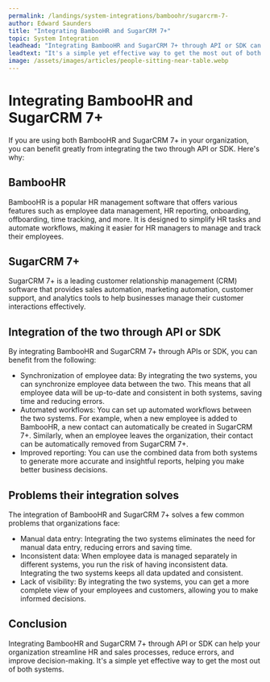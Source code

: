 ```yaml
---
permalink: /landings/system-integrations/bamboohr/sugarcrm-7-
author: Edward Saunders
title: "Integrating BambooHR and SugarCRM 7+"
topic: System Integration
leadhead: "Integrating BambooHR and SugarCRM 7+ through API or SDK can help your organization streamline HR and sales processes, reduce errors, and improve decision-making"
leadtext: "It's a simple yet effective way to get the most out of both systems."
image: /assets/images/articles/people-sitting-near-table.webp
---
```

<div class="arttext">        <h1>Integrating BambooHR and SugarCRM 7+</h1>
        <p>If you are using both BambooHR and SugarCRM 7+ in your organization, you can benefit greatly from integrating the two through API or SDK. Here's why:</p>
        <h2>BambooHR</h2>
        <p>BambooHR is a popular HR management software that offers various features such as employee data management, HR reporting, onboarding, offboarding, time tracking, and more. It is designed to simplify HR tasks and automate workflows, making it easier for HR managers to manage and track their employees.</p>
        <h2>SugarCRM 7+</h2>
        <p>SugarCRM 7+ is a leading customer relationship management (CRM) software that provides sales automation, marketing automation, customer support, and analytics tools to help businesses manage their customer interactions effectively. </p>
        <h2>Integration of the two through API or SDK</h2>
        <p>By integrating BambooHR and SugarCRM 7+ through APIs or SDK, you can benefit from the following:</p>
        <ul>
            <li>Synchronization of employee data: By integrating the two systems, you can synchronize employee data between the two. This means that all employee data will be up-to-date and consistent in both systems, saving time and reducing errors.</li>
            <li>Automated workflows: You can set up automated workflows between the two systems. For example, when a new employee is added to BambooHR, a new contact can automatically be created in SugarCRM 7+. Similarly, when an employee leaves the organization, their contact can be automatically removed from SugarCRM 7+.</li>
            <li>Improved reporting: You can use the combined data from both systems to generate more accurate and insightful reports, helping you make better business decisions.</li>
        </ul>
        <h2>Problems their integration solves</h2>
        <p>The integration of BambooHR and SugarCRM 7+ solves a few common problems that organizations face:</p>
        <ul>
            <li>Manual data entry: Integrating the two systems eliminates the need for manual data entry, reducing errors and saving time.</li>
            <li>Inconsistent data: When employee data is managed separately in different systems, you run the risk of having inconsistent data. Integrating the two systems keeps all data updated and consistent.</li>
            <li>Lack of visibility: By integrating the two systems, you can get a more complete view of your employees and customers, allowing you to make informed decisions.</li>
        </ul>
        <h2>Conclusion</h2>
        <p>Integrating BambooHR and SugarCRM 7+ through API or SDK can help your organization streamline HR and sales processes, reduce errors, and improve decision-making. It's a simple yet effective way to get the most out of both systems. </p>
</div>